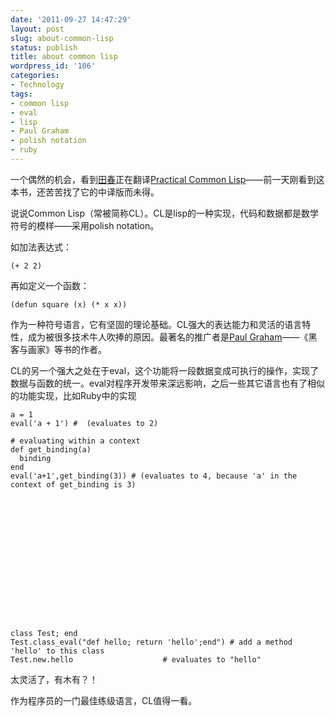 ```yaml
---
date: '2011-09-27 14:47:29'
layout: post
slug: about-common-lisp
status: publish
title: about common lisp
wordpress_id: '106'
categories:
- Technology
tags:
- common lisp
- eval
- lisp
- Paul Graham
- polish notation
- ruby
---
```




一个偶然的机会，看到[田春](http://tianchunbinghe.blog.163.com/)正在翻译[Practical Common Lisp](http://www.gigamonkeys.com/book/)——前一天刚看到这本书，还苦苦找了它的中译版而未得。

说说Common Lisp（常被简称CL）。CL是lisp的一种实现，代码和数据都是数学符号的模样——采用polish notation。

如加法表达式：

    
    (+ 2 2)


再如定义一个函数：

    
    (defun square (x) (* x x))


作为一种符号语言，它有坚固的理论基础。CL强大的表达能力和灵活的语言特性，成为被很多技术牛人吹捧的原因。最著名的推广者是[Paul Graham](http://en.wikipedia.org/wiki/Paul_Graham)——《黑客与画家》等书的作者。

CL的另一个强大之处在于eval，这个功能将一段数据变成可执行的操作，实现了数据与函数的统一。eval对程序开发带来深远影响，之后一些其它语言也有了相似的功能实现，比如Ruby中的实现







    
    a = 1
    eval('a + 1') #  (evaluates to 2)
    
    # evaluating within a context
    def get_binding(a)
      binding
    end
    eval('a+1',get_binding(3)) # (evaluates to 4, because 'a' in the context of get_binding is 3)















    
    class Test; end
    Test.class_eval("def hello; return 'hello';end") # add a method 'hello' to this class
    Test.new.hello                    # evaluates to "hello"








太灵活了，有木有？！

作为程序员的一门最佳练级语言，CL值得一看。


